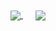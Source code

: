 <a href="https://github.com/anuraghazra/convoychat" style="margin-right: 20px;">
  <img align="center" src="https://github-readme-stats.vercel.app/api/top-langs/?username=Lzzzs&line_height=271&theme=radical" />
</a>

<a href="https://github.com/anuraghazra/github-readme-stats">
  <img align="center" src="https://github-readme-stats.vercel.app/api?username=Lzzzs&show_icons=true&theme=radical" />
</a>

